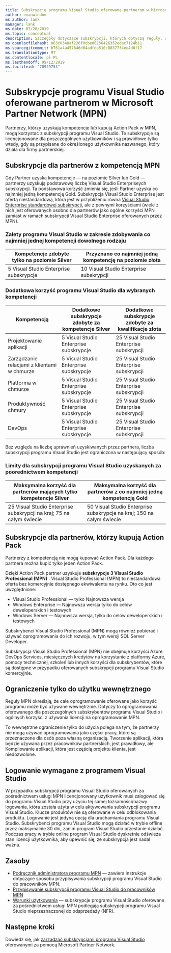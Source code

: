 ```yaml
---
title: Subskrypcje programu Visual Studio oferowane partnerom w Microsoft Partner Network (MPN)
author: evanwindom
ms.author: lank
manager: lank
ms.date: 07/28/2019
ms.topic: conceptual
description: Szczegóły dotyczące subskrypcji, których dotyczą reguły, oraz liczbę subskrypcji oferowanych w programie MPN.
ms.openlocfilehash: 063c0348af226f0cbe06256426352edac7124b11
ms.sourcegitcommit: b761a4a457646d04adfda510c8837734ee4d8f17
ms.translationtype: MT
ms.contentlocale: pl-PL
ms.lasthandoff: 09/12/2019
ms.locfileid: "70929753"
---
```

# <a name="visual-studio-subscriptions-offered-to-partners-in-the-microsoft-partner-network-mpn"></a>Subskrypcje programu Visual Studio oferowane partnerom w Microsoft Partner Network (MPN)

Partnerzy, którzy uzyskają kompetencje lub kupują Action Pack w MPN, mogą korzystać z subskrypcji programu Visual Studio. Te subskrypcje są licencjonowane dla poszczególnych użytkowników i są prawidłowe tylko wtedy, gdy są przypisane do określonego użytkownika nazwanego, który działa dla firmy partnerskiej.

## <a name="subscriptions-for-partners-with-an-mpn-competency"></a>Subskrypcje dla partnerów z kompetencją MPN

Gdy Partner uzyska kompetencje — na poziomie Silver lub Gold — partnerzy uzyskują podstawową liczbę Visual Studio Enterpriseych subskrypcji. Ta podstawowa korzyść zmienia się, jeśli Partner uzyska co najmniej jedną kompetencję Gold. Subskrypcja Visual Studio Enterprise jest ofertą niestandardową, która jest w przybliżeniu równa [Visual Studio Enterprise standardowej subskrypcji](https://visualstudio.microsoft.com/vs/pricing/), ale z pewnymi korzyściami (wiele z nich jest oferowanych osobno dla partnerów jako ogólne korzyści MPN zamiast w ramach subskrypcji Visual Studio Enterprise oferowanych przez MPN).

### <a name="core-visual-studio-benefit-for-earning-at-least-one-competency-of-any-kind"></a>Zalety programu Visual Studio w zakresie zdobywania co najmniej jednej kompetencji dowolnego rodzaju

| Kompetencje zdobyte tylko na poziomie Silver               | Przyznano co najmniej jedną kompetencję na poziomie złota   |
|------------------------------------------------------------|----------------------------------------------------|
| 5 Visual Studio Enterprise subskrypcje                   | 10 Visual Studio Enterprise subskrypcji          |

### <a name="additional-visual-studio-benefit-for-select-competencies"></a>Dodatkowa korzyść programu Visual Studio dla wybranych kompetencji

| Kompetencją                                  | Dodatkowe subskrypcje zdobyte za kompetencje **Silver** | Dodatkowe subskrypcje zdobyte za kwalifikacje **złota** |
|---------------------------------------------|-----------------------------------------------------------|---------------------------------------------------------|
| Projektowanie aplikacji                     | 5 Visual Studio Enterprise subskrypcje                  | 25 Visual Studio Enterprise subskrypcji               |
| Zarządzanie relacjami z klientami w chmurze      | 5 Visual Studio Enterprise subskrypcje                  | 25 Visual Studio Enterprise subskrypcji               |
| Platforma w chmurze                              | 5 Visual Studio Enterprise subskrypcje                  | 25 Visual Studio Enterprise subskrypcji               |
| Produktywność chmury                          | 5 Visual Studio Enterprise subskrypcje                  | 25 Visual Studio Enterprise subskrypcji               |
| DevOps                                      | 5 Visual Studio Enterprise subskrypcje                  | 25 Visual Studio Enterprise subskrypcji                |

Bez względu na liczbę uprawnień uzyskiwanych przez partnera, liczba subskrypcji programu Visual Studio jest ograniczona w następujący sposób:

### <a name="limits-for-visual-studio-subscriptions-earned-through-competencies"></a>Limity dla subskrypcji programu Visual Studio uzyskanych za poorednictwem kompetencji

| Maksymalna korzyść dla partnerów mających tylko kompetencje Silver                   | Maksymalna korzyść dla partnerów z co najmniej jedną kompetencją Gold               |
|------------------------------------------------------------------------------|------------------------------------------------------------------------------|
| 25 Visual Studio Enterprise subskrypcji na kraj; 75 na całym świecie          | 50 Visual Studio Enterprise subskrypcje na kraj; 150 na całym świecie         |

## <a name="subscriptions-for-partners-purchasing-the-action-pack"></a>Subskrypcje dla partnerów, którzy kupują Action Pack

Partnerzy z kompetencją nie mogą kupować Action Pack. Dla każdego partnera można kupić tylko jeden Action Pack.

Dzięki Action Pack partner uzyskuje **subskrypcje 3 Visual Studio Professional (MPN)** . Visual Studio Professional (MPN) to niestandardowa oferta bez komercyjnie dostępnego ekwiwalentu na rynku. Oto co jest uwzględnione:

- Visual Studio Professional — tylko Najnowsza wersja
- Windows Enterprise — Najnowsza wersja tylko do celów deweloperskich i testowych
- Windows Server — Najnowsza wersja, tylko do celów deweloperskich i testowych

Subskrybenci Visual Studio Professional (MPN) mogą również pobierać i używać oprogramowania do ich rozwoju, w tym wersji SQL Server Developer.

Subskrypcja Visual Studio Professional (MPN) nie obejmuje korzyści Azure DevOps Services, miesięcznych kredytów na korzystanie z platformy Azure, pomocy technicznej, szkoleń lub innych korzyści dla subskrybentów, które są dostępne w przypadku oferowanych subskrypcji programu Visual Studio komercyjnie.

## <a name="internal-use-only-restriction"></a>Ograniczenie tylko do użytku wewnętrznego

Reguły MPN określają, że całe oprogramowanie oferowane jako korzyść programu może być używane wewnętrznie. Dotyczy to oprogramowania oferowanego dla poszczególnych subskrybentów programu Visual Studio i ogólnych korzyści z używania licencji na oprogramowanie MPN.

To wewnętrzne ograniczenie tylko do użycia polega na tym, że partnerzy nie mogą używać oprogramowania jako części pracy, które są przeznaczone dla osób poza własną organizacją. Tworzenie aplikacji, która będzie używana przez pracowników partnerskich, jest prawidłowy, ale Kompilowanie aplikacji, która jest częścią projektu klienta, jest niedozwolone.

## <a name="sign-in-required-with-visual-studio"></a>Logowanie wymagane z programem Visual Studio

W przypadku subskrypcji programu Visual Studio oferowanych za pośrednictwem usługi MPN licencjonowany użytkownik musi zalogować się do programu Visual Studio przy użyciu tej samej tożsamości/nazwy logowania, która została użyta w celu aktywowania subskrypcji programu Visual Studio. Klucze produktów nie są oferowane w celu odblokowania produktu. Logowanie jest jedyną opcją dla uruchamiania programu Visual Studio. Subskrybenci programu Visual Studio mogą działać w trybie offline przez maksymalnie 30 dni, zanim program Visual Studio przestanie działać. Podczas pracy w trybie online program Visual Studio dyskretnie odświeża stan licencji użytkownika, aby upewnić się, że subskrypcja jest nadal ważna.

## <a name="resources"></a>Zasoby

- [Podręcznik administratora programu MPN](https://assets.microsoft.com/en-us/Program-Administrator-Guide-to-Software-and-Online-Services-Benefits_1.pdf) — zawiera instrukcje dotyczące sposobu przypisywania subskrypcji programu Visual Studio do pracowników MPN.
- [Przypisywanie subskrypcji programu Visual Studio do pracowników MPN](manage-mpn-subscriptions.md)
- [Warunki użytkowania](http://www.microsoft.com/useterms/) — subskrypcje programu Visual Studio oferowane za pośrednictwem usługi MPN podlegają subskrypcji programu Visual Studio nieprzeznaczonej do odsprzedaży (NFR).

## <a name="next-steps"></a>Następne kroki

Dowiedz się, jak [zarządzać subskrypcjami programu Visual Studio](manage-mpn-subscriptions.md) oferowanymi za pomocą Microsoft Partner Network.
